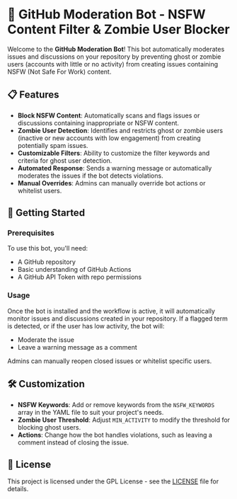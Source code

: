 # 🚨 GitHub Moderation Bot - NSFW Content Filter & Zombie User Blocker

Welcome to the **GitHub Moderation Bot**! This bot automatically moderates issues and discussions on your repository by preventing ghost or zombie users (accounts with little or no activity) from creating issues containing NSFW (Not Safe For Work) content.

## 📋 Features

- **Block NSFW Content**: Automatically scans and flags issues or discussions containing inappropriate or NSFW content.
- **Zombie User Detection**: Identifies and restricts ghost or zombie users (inactive or new accounts with low engagement) from creating potentially spam issues.
- **Customizable Filters**: Ability to customize the filter keywords and criteria for ghost user detection.
- **Automated Response**: Sends a warning message or automatically moderates the issues if the bot detects violations.
- **Manual Overrides**: Admins can manually override bot actions or whitelist users.

## 🚀 Getting Started

### Prerequisites

To use this bot, you'll need:
- A GitHub repository
- Basic understanding of GitHub Actions
- A GitHub API Token with repo permissions

### Usage

Once the bot is installed and the workflow is active, it will automatically monitor issues and discussions created in your repository. If a flagged term is detected, or if the user has low activity, the bot will:
- Moderate the issue
- Leave a warning message as a comment

Admins can manually reopen closed issues or whitelist specific users.

## 🛠 Customization

- **NSFW Keywords**: Add or remove keywords from the `NSFW_KEYWORDS` array in the YAML file to suit your project's needs.
- **Zombie User Threshold**: Adjust `MIN_ACTIVITY` to modify the threshold for blocking ghost users.
- **Actions**: Change how the bot handles violations, such as leaving a comment instead of closing the issue.


## 📄 License

This project is licensed under the GPL License - see the [LICENSE](LICENSE) file for details.
